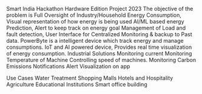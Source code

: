 Smart India Hackathon Hardware Edition Project 2023
The objective of the problem is Full Oversight of Industry/Household Energy Consumption, Visual representation of how energy is being used AI/ML based energy Prediction, Alert to keep track on energy goal Management of Load and fault detection, User Interface for Centralized Monitoring & backup to Past data. PowerByte is a intelligent device which track energy and manage consumptions. IoT and AI powered device, Provides real time visualization of energy consumption.
Industrial Solutions
Monitoring current
Monitoring Temperature of Machine
Controlling speed of machines.
Monitoring Carbon Emissions
Notifications Alert
Visualization on app

Use Cases
Water Treatment
Shopping Malls
Hotels and Hospitality
Agriculture
Educational Institutions
Smart office building

